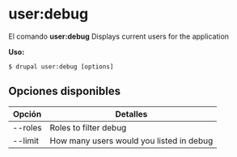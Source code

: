 # user:debug
El comando **user:debug** Displays current users for the application

**Uso:**
```
$ drupal user:debug [options] 
```

## Opciones disponibles
Opción | Detalles
-------|-------------
--roles | Roles to filter debug
--limit | How many users would you listed in debug
